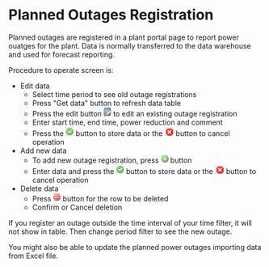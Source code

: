 # Planned Outages Registration

Planned outages are registered in a plant portal page to report power ouatges for the plant. Data is normally transferred to the data warehouse and used for forecast reporting.

Procedure to operate screen is:

* Edit data
    * Select time period to see old outage registrations
    * Press "Get data" button to refresh data table
    * Press the edit button ![Edit button](../images/edit.png) to edit an existing outage registration
    * Enter start time, end time, power reduction and comment
    * Press the ![Apply button](../images/store.png) button to store data or the ![Cancel button](../images/cancel.png) button to cancel operation
* Add new data
    * To add new outage registration, press ![Add button](../images/add.png) button
    * Enter data and press the ![Apply button](../images/store.png) button to store data or the ![Cancel button](../images/cancel.png) button to cancel operation
* Delete data
    * Press ![Delete button](../images/delete.png) button for the row to be deleted
    * Confirm or Cancel deletion

If you register an outage outside the time interval of your time filter, it will not show in table. Then change period filter to see the new outage.

You might also be able to update the planned power outages importing data from Excel file.

 